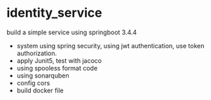 # identity_service
build a simple service using springboot 3.4.4
- system using spring security, using jwt authentication, use token authorization.
- apply Junit5, test with jacoco
- using spooless format code
- using sonarquben
- config cors
- build docker file 

